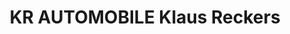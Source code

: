 ---
title: "KR AUTOMOBILE Klaus Reckers"
url: /hoerstel/kr-automobile-klaus-reckers/
shop: Autowerkstatt
---